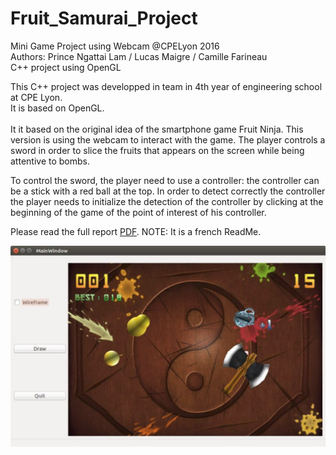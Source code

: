 # Fruit_Samurai_Project
Mini Game Project using Webcam @CPELyon 2016<br />
Authors: Prince Ngattai Lam / Lucas Maigre / Camille Farineau<br />
C++ project using OpenGL<br />

This C++ project was developped in team in 4th year of engineering school at CPE Lyon.<br />
It is based on OpenGL.<br />
<br />
It it based on the original idea of the smartphone game Fruit Ninja.
This version is using the webcam to interact with the game.
The player controls a sword in order to slice the fruits that appears on the screen while being attentive to bombs.

To control the sword, the player need to use a controller: the controller can be a stick with a red ball at the top.
In order to detect correctly the controller the player needs to initialize the detection of the controller by clicking at the beginning of the game of the point of interest of his controller.

Please read the full report [PDF](ReadMe/CR_FruitNinjaGame.pdf). NOTE: It is a french ReadMe.

![alt text](fruit_samourai.png "screenshot")
